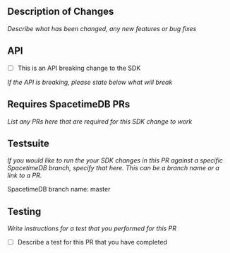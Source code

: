 ## Description of Changes
*Describe what has been changed, any new features or bug fixes*

## API

 - [ ] This is an API breaking change to the SDK

*If the API is breaking, please state below what will break*

## Requires SpacetimeDB PRs
*List any PRs here that are required for this SDK change to work*

## Testsuite
*If you would like to run the your SDK changes in this PR against a specific SpacetimeDB branch, specify that here. This can be a branch name or a link to a PR.*

SpacetimeDB branch name: master

## Testing
*Write instructions for a test that you performed for this PR*

- [ ] Describe a test for this PR that you have completed

